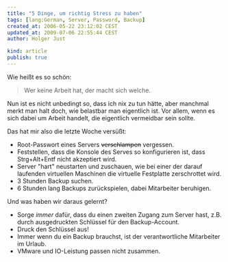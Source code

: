 ```yaml
---
title: "5 Dinge, um richtig Stress zu haben"
tags: [lang:German, Server, Password, Backup]
created_at: 2006-05-22 23:12:02 CEST
updated_at: 2009-07-06 22:55:44 CEST
author: Holger Just

kind: article
publish: true
---
```


Wie heißt es so schön:

>Wer keine Arbeit hat, der macht sich welche.

Nun ist es nicht unbedingt so, dass ich nix zu tun hätte, aber manchmal merkt man halt doch, wie belastbar man eigentlich ist. Vor allem, wenn es sich dabei um Arbeit handelt, die eigentlich vermeidbar sein sollte.

Das hat mir also die letzte Woche versüßt:

* Root-Passwort eines Servers <del>verschlampen</del> vergessen.
* Feststellen, dass die Konsole des Serves so konfigurieren ist, dass Strg+Alt+Entf nicht akzeptiert wird.
* Server "hart" neustarten und zuschauen, wie bei einer der darauf laufenden virtuellen Maschinen die virtuelle Festplatte zerschrottet wird.
* 3 Stunden Backup suchen.
* 6 Stunden lang Backups zurückspielen, dabei Mitarbeiter beruhigen.

Und was haben wir daraus gelernt?

* Sorge *immer* dafür, dass du einen zweiten Zugang zum Server hast, z.B. durch ausgedruckten Schlüssel für den Backup-Account.
* Druck den Schlüssel aus!
* Immer wenn du ein Backup brauchst, ist der verantwortliche Mitarbeiter im Urlaub.
* VMware und IO-Leistung passen nicht zusammen.